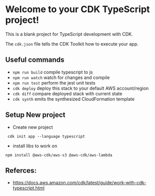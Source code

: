 # Welcome to your CDK TypeScript project!

This is a blank project for TypeScript development with CDK.

The `cdk.json` file tells the CDK Toolkit how to execute your app.

## Useful commands

 * `npm run build`   compile typescript to js
 * `npm run watch`   watch for changes and compile
 * `npm run test`    perform the jest unit tests
 * `cdk deploy`      deploy this stack to your default AWS account/region
 * `cdk diff`        compare deployed stack with current state
 * `cdk synth`       emits the synthesized CloudFormation template


## Setup New project

- Create new project

```
 cdk init app --language typescript
```

- install libs to work on
```
npm install @aws-cdk/aws-s3 @aws-cdk/aws-lambda

```


## Referces:
- https://docs.aws.amazon.com/cdk/latest/guide/work-with-cdk-typescript.html